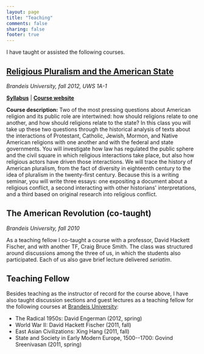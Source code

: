```yaml
---
layout: page
title: "Teaching"
comments: false
sharing: false
footer: true
---
```


I have taught or assisted the following courses.

## [Religious Pluralism and the American State][uws]

*Brandeis University, fall 2012, UWS 1A-1*

**[Syllabus][uws-syllabus]**   |   **[Course website][uws]**

**Course description:** Two of the most pressing questions about
American religion and its public role are intertwined: how should
religions relate to one another, and how should religions relate to the
state? In this class you will take up these two questions through the
historical analysis of texts about the interactions of Protestant,
Catholic, Jewish, Mormon, and Native American religions with one another
and with the federal and state governments. You will investigate how law
has regulated the public sphere and the civil square in which religious
interactions take place, but also how religious actors have driven those
interactions. We will trace the history of American pluralism, from the
fact of diversity in eighteenth century to the idea of pluralism in the
twenty-first century. Because this is a writing seminar, you will write
three essays: one expositing a document about a religious conflict, a
second interacting with other historians' interpretations, and a third
based on original research into religious conflict.

## The American Revolution (co-taught)

*Brandeis University, fall 2010*

As a teaching fellow I co-taught a course with a professor, David
Hackett Fischer, and with another TF, Craig Bruce Smith. The class was
structured around discussions among the three of us, in which the
students also participated. Each of us also gave brief lecture delivered
*seriatim*.

## Teaching Fellow

Besides teaching as the instructor of record for the course above, I
have also taught discussion sections and guest lectures as a teaching
fellow for the following courses at [Brandeis University][]:

-   The Radical 1950s: David Engerman (2012, spring)
-   World War II: David Hackett Fischer (2011, fall)
-   East Asian Civilizations: Xing Hang (2011, fall)
-   State and Society in Early Modern Europe, 1500--1700:
    Govind Sreenivasan (2011, spring)

  [Brandeis University]: http://www.brandeis.edu/
  [uws]: http://lincolnmullen.com/courses/uws/
  [uws-syllabus]: http://lincolnmullen.com/docs/religious-pluralism.syllabus.2012-fall.pdf

